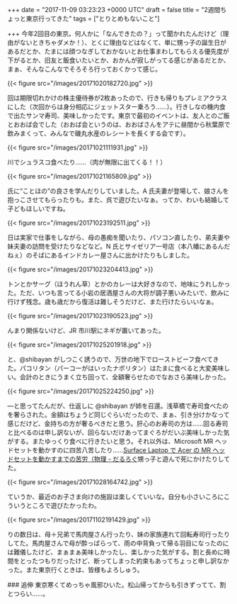 
+++
date = "2017-11-09 03:23:23 +0000 UTC"
draft = false
title = "2週間ちょっと東京行ってきた"
tags = ["とりとめもないこと"]

+++
今年2回目の東京。何人かに「なんできたの？」って聞かれたんだけど（理由がないときちゃダメか！）、とくに理由などはなくて、単に甥っ子の誕生日があるだとか、たまには顔つなぎしておかないとお仕事まわしてもらえる優先度が下がるとか、旧友と飯食いたいとか、おかんが寂しがってる感じがあるだとか、まぁ、そんなこんなでそろそろ行っておくかって感じ。

{{< figure src="/images/20171020182720.jpg"  >}}

回は期限切れかけの株主優待券が2枚あったので、行きも帰りもプレミアクラスにした（次回からは身分相応にジェットスター乗ろう……）。行きしなの機内食で出たサンマ寿司、美味しかったです。東京で最初のイベントは、友人とのご飯とおおば会でした（おおば会というのは、おおばさんをアテに昼間から秋葉原で飲みまくって、みんなで磯丸水産のレシートを長くする会です）。

{{< figure src="/images/20171021111931.jpg"  >}}

川でシュラスコ食べたり……（肉が無限に出てくる！！）

{{< figure src="/images/20171021165809.jpg"  >}}

氏に“ことほの”の良さを学んだりしていました。A 氏夫妻が登場して、娘さんを抱っこさせてもらったりも。また、呉で遊びたいなぁ。ってか、わいも結婚して子どもほしいですね。

{{< figure src="/images/20171023192511.jpg"  >}}

日は実家で仕事をしながら、母の愚痴を聞いたり、パソコン直したり、弟夫妻や妹夫妻の訪問を受けたりなどなど。N 氏とサイゼリア一号店（本八幡にあるんだねぇ）のそばにあるインドカレー屋さんに出かけたりもしました。

{{< figure src="/images/20171023204413.jpg"  >}}

トンとかサーグ（ほうれん草）とかのカレーは大好きなので、地味にうれしかった。ただ、いつも言ってる小岩の居酒屋さんの大将が調子悪いみたいで、飲みに行けず残念。歳も歳だから復活は難しそうだけど、また行けたらいいなぁ。

{{< figure src="/images/20171023190523.jpg"  >}}

んまり関係ないけど、JR 市川駅にネギが置いてあった。

{{< figure src="/images/20171025201918.jpg"  >}}

と、@shibayan がしつこく誘うので、万世の地下でローストビーフ食べてきた。パコリタン（パーコーがはいったナポリタン）はたまに食べると大変美味しい。会計のときにうまく立ち回って、全額奢らせたのでなおさら美味しかった。

{{< figure src="/images/20171025224250.jpg"  >}}

―と思ってたんだが、仕返しに @shibayan が姉を召還。浅草橋で寿司食べたのを奢らされた。金額はちょうど同じぐらいだったので、まぁ、引き分けかなって感じだけど、金持ちの方が奢るべきだと思う。肝心のお寿司の方は……回る寿司と比べるのは申し訳ないが、回らないだけあってまぐろがだいぶ美味しかった気がする。またゆっくり食べに行きたいと思う。それ以外は、Microsoft MR ヘッドセットを動かすのに四苦八苦したり……[Surface Laptop で  Acer の MR ヘッドセットを動かすまでの苦労（物理 - だるろぐ](http://blog.daruyanagi.jp/entry/2017/10/29/193849)甥っ子と遊んで死にかけたりしてた。

{{< figure src="/images/20171028164742.jpg"  >}}

ていうか、最近のお子さま向けの施設は楽しくていいな。自分も小さいころにこういうところで遊びたかったわ。

{{< figure src="/images/20171102191429.jpg"  >}}

りの数日は、母＋兄弟で馬肉屋さん行ったり、妹の家族連れて回転寿司行ったりしてた。馬肉屋さんで母が酔っぱらって、雨の中背負って帰る羽目になったのには難儀したけど、まぁまぁ美味しかったし、楽しかった気がする。割と長めに時間をとったつもりだったけど、断ってしまった約束もあってちょっと申し訳なかった。また東京行くときは、皆様もよろしゅう。

<div class="section">
    ### 追伸
    東京寒くてめっちゃ風邪ひいた。松山帰ってからも引きずってて、割とつらい……。

</div>

